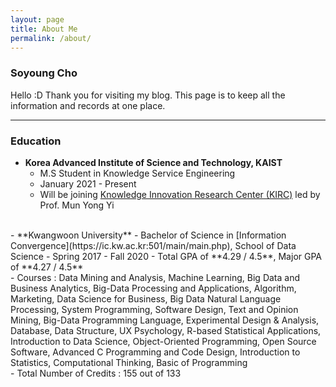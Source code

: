 ```yaml
---
layout: page
title: About Me
permalink: /about/
---
```


### Soyoung Cho
Hello :D Thank you for visiting my blog.
This page is to keep all the information and records at one place.

---
### Education
- **Korea Advanced Institute of Science and Technology, KAIST**
	- M.S Student in Knowledge Service Engineering
	- January 2021 - Present
	- Will be joining [Knowledge Innovation Research Center (KIRC)](https://kirc.kaist.ac.kr/) led by Prof. Mun Yong Yi
<br/>
- **Kwangwoon University**
	- Bachelor of Science in [Information Convergence](https://ic.kw.ac.kr:501/main/main.php), School of Data Science
	- Spring 2017 - Fall 2020
	- Total GPA of **4.29 / 4.5**, Major GPA of **4.27 / 4.5**
<br/>
- Courses : Data Mining and Analysis, Machine Learning, Big Data and Business Analytics, Big-Data Processing and Applications, Algorithm, Marketing, Data Science for Business, Big Data Natural Language Processing, System Programming, Software Design, Text and Opinion Mining, Big-Data Programming Language, Experimental Design & Analysis, Database, Data Structure, UX Psychology, R-based Statistical Applications, Introduction to Data Science, Object-Oriented Programming, Open Source Software, Advanced C Programming and Code Design, Introduction to Statistics, Computational Thinking, Basic of Programming
<br/>
- Total Number of Credits : 155 out of 133
